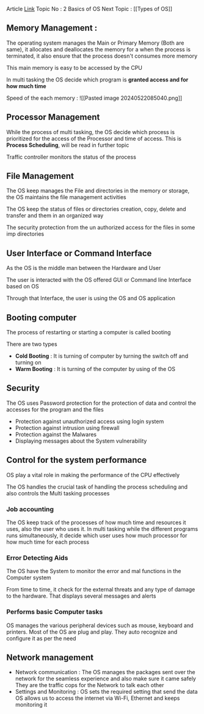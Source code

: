 Article [Link](https://www.geeksforgeeks.org/functions-of-operating-system)
Topic No : 2 Basics of OS
Next Topic : [[Types of OS]]

## Memory Management : 

The operating system manages the Main or Primary Memory (Both are same), it allocates and deallocates the memory for a when the process is terminated, it also ensure that the process doesn't consumes more memory

This main memory is easy to be accessed by the CPU

In multi tasking the OS decide which program is **granted access and for how much time**

Speed of the each memory : 
![[Pasted image 20240522085040.png]]


## Processor Management

While the process of multi tasking, the OS decide which process is prioritized for the access of the Processor and time of access. This is **Process Scheduling**, will be read in further topic

Traffic controller monitors the status of the process

## File Management 

The OS keep manages the File and directories in the memory or storage, the OS maintains the file management activities

The OS keep the status of files or directories creation, copy, delete and transfer and them in an organized way

The security protection from the un authorized access for the files in some imp directories 

## User Interface or Command Interface

As the OS is the middle man between the Hardware and User

The user is interacted with the OS offered GUI or Command line Interface based on OS

Through that Interface, the user is using the OS and OS application

## Booting computer

The process of restarting or starting a computer is called booting 

There are two types 
- **Cold Booting** : It is turning of computer by turning the switch off and turning on
- **Warm Booting** : It is turning of the computer by using of the OS

## Security

The OS uses Password protection for the protection of data and control the accesses for the program and the files

- Protection against unauthorized access using login system
- Protection against intrusion using firewall
- Protection against the Malwares
- Displaying messages about the System vulnerability

## Control for the system performance

OS play a vital role in making the performance of the CPU effectively

The OS handles the crucial task of handling the process scheduling and also controls the Multi tasking processes

### Job accounting 

The OS keep track of the processes of how much time and resources it uses, also the user who uses it.
In multi tasking while the different programs runs simultaneously, it decide which user uses how much processor for how much time for each process  

### Error Detecting Aids

The OS have the System to monitor the error and mal functions in the Computer system

From time to time, it check for the external threats and any type of damage to the hardware. That displays several messages and alerts

### Performs basic Computer tasks

OS manages the various peripheral devices such as mouse, keyboard and printers. Most of the OS are plug and play. 
They auto recognize and configure it as per the need

## Network management

- Network communication : 
	 The OS manages the packages sent over the network for the seamless experience and also make sure it came safely
	 They are the traffic cops for the Network to talk each other
- Settings and Monitoring : 
	 OS sets the required setting that send the data
	 OS allows us to access the internet via Wi-Fi, Ethernet and keeps monitoring it
 